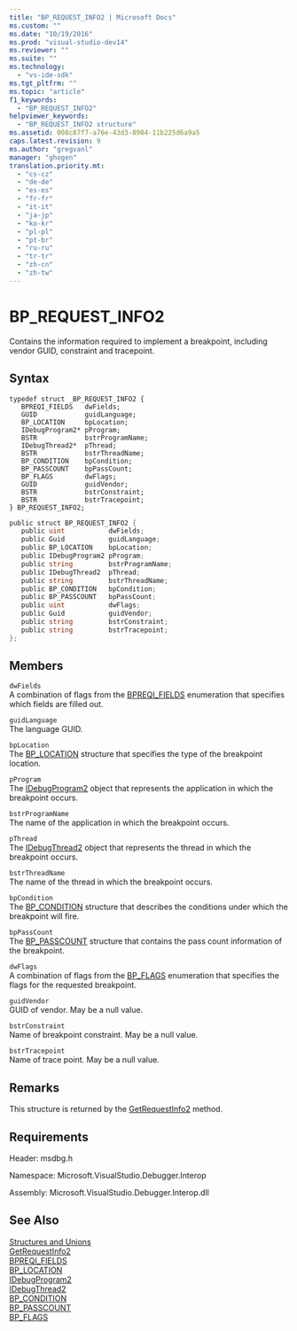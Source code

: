 ```yaml
---
title: "BP_REQUEST_INFO2 | Microsoft Docs"
ms.custom: ""
ms.date: "10/19/2016"
ms.prod: "visual-studio-dev14"
ms.reviewer: ""
ms.suite: ""
ms.technology: 
  - "vs-ide-sdk"
ms.tgt_pltfrm: ""
ms.topic: "article"
f1_keywords: 
  - "BP_REQUEST_INFO2"
helpviewer_keywords: 
  - "BP_REQUEST_INFO2 structure"
ms.assetid: 008c87f7-a76e-43d3-8904-11b225d6a9a5
caps.latest.revision: 9
ms.author: "gregvanl"
manager: "ghogen"
translation.priority.mt: 
  - "cs-cz"
  - "de-de"
  - "es-es"
  - "fr-fr"
  - "it-it"
  - "ja-jp"
  - "ko-kr"
  - "pl-pl"
  - "pt-br"
  - "ru-ru"
  - "tr-tr"
  - "zh-cn"
  - "zh-tw"
---
```

# BP_REQUEST_INFO2
Contains the information required to implement a breakpoint, including vendor GUID, constraint and tracepoint.  
  
## Syntax  
  
```cpp#  
typedef struct _BP_REQUEST_INFO2 {  
   BPREQI_FIELDS   dwFields;  
   GUID            guidLanguage;  
   BP_LOCATION     bpLocation;  
   IDebugProgram2* pProgram;  
   BSTR            bstrProgramName;  
   IDebugThread2*  pThread;  
   BSTR            bstrThreadName;  
   BP_CONDITION    bpCondition;  
   BP_PASSCOUNT    bpPassCount;  
   BP_FLAGS        dwFlags;  
   GUID            guidVendor;  
   BSTR            bstrConstraint;  
   BSTR            bstrTracepoint;  
} BP_REQUEST_INFO2;  
```  
  
```c#  
public struct BP_REQUEST_INFO2 {  
   public uint           dwFields;  
   public Guid           guidLanguage;  
   public BP_LOCATION    bpLocation;  
   public IDebugProgram2 pProgram;  
   public string         bstrProgramName;  
   public IDebugThread2  pThread;  
   public string         bstrThreadName;  
   public BP_CONDITION   bpCondition;  
   public BP_PASSCOUNT   bpPassCount;  
   public uint           dwFlags;  
   public Guid           guidVendor;  
   public string         bstrConstraint;  
   public string         bstrTracepoint;  
};  
```  
  
## Members  
 `dwFields`  
 A combination of flags from the [BPREQI_FIELDS](../extensibility-debugger-reference/bpreqi_fields.md) enumeration that specifies which fields are filled out.  
  
 `guidLanguage`  
 The language GUID.  
  
 `bpLocation`  
 The [BP_LOCATION](../extensibility-debugger-reference/bp_location.md) structure that specifies the type of the breakpoint location.  
  
 `pProgram`  
 The [IDebugProgram2](../extensibility-debugger-reference/idebugprogram2.md) object that represents the application in which the breakpoint occurs.  
  
 `bstrProgramName`  
 The name of the application in which the breakpoint occurs.  
  
 `pThread`  
 The [IDebugThread2](../extensibility-debugger-reference/idebugthread2.md) object that represents the thread in which the breakpoint occurs.  
  
 `bstrThreadName`  
 The name of the thread in which the breakpoint occurs.  
  
 `bpCondition`  
 The [BP_CONDITION](../extensibility-debugger-reference/bp_condition.md) structure that describes the conditions under which the breakpoint will fire.  
  
 `bpPassCount`  
 The [BP_PASSCOUNT](../extensibility-debugger-reference/bp_passcount.md) structure that contains the pass count information of the breakpoint.  
  
 `dwFlags`  
 A combination of flags from the [BP_FLAGS](../extensibility-debugger-reference/bp_flags.md) enumeration that specifies the flags for the requested breakpoint.  
  
 `guidVendor`  
 GUID of vendor. May be a null value.  
  
 `bstrConstraint`  
 Name of breakpoint constraint. May be a null value.  
  
 `bstrTracepoint`  
 Name of trace point. May be a null value.  
  
## Remarks  
 This structure is returned by the [GetRequestInfo2](../extensibility-debugger-reference/idebugbreakpointrequest3--getrequestinfo2.md) method.  
  
## Requirements  
 Header: msdbg.h  
  
 Namespace: Microsoft.VisualStudio.Debugger.Interop  
  
 Assembly: Microsoft.VisualStudio.Debugger.Interop.dll  
  
## See Also  
 [Structures and Unions](../extensibility-debugger-reference/structures-and-unions.md)   
 [GetRequestInfo2](../extensibility-debugger-reference/idebugbreakpointrequest3--getrequestinfo2.md)   
 [BPREQI_FIELDS](../extensibility-debugger-reference/bpreqi_fields.md)   
 [BP_LOCATION](../extensibility-debugger-reference/bp_location.md)   
 [IDebugProgram2](../extensibility-debugger-reference/idebugprogram2.md)   
 [IDebugThread2](../extensibility-debugger-reference/idebugthread2.md)   
 [BP_CONDITION](../extensibility-debugger-reference/bp_condition.md)   
 [BP_PASSCOUNT](../extensibility-debugger-reference/bp_passcount.md)   
 [BP_FLAGS](../extensibility-debugger-reference/bp_flags.md)